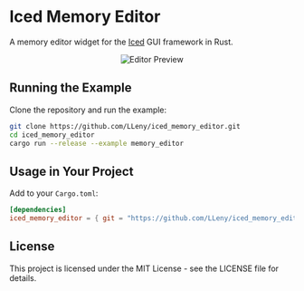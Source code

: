 # Iced Memory Editor

A memory editor widget for the [Iced](https://github.com/iced-rs/iced) GUI framework in Rust.

<p align="center">
    <img src="resources/editor.gif" alt="Editor Preview">
</p>

## Running the Example

Clone the repository and run the example:

```bash
git clone https://github.com/LLeny/iced_memory_editor.git
cd iced_memory_editor
cargo run --release --example memory_editor
```

## Usage in Your Project

Add to your `Cargo.toml`:

```toml
[dependencies]
iced_memory_editor = { git = "https://github.com/LLeny/iced_memory_editor.git" }
```

## License

This project is licensed under the MIT License - see the LICENSE file for details.
